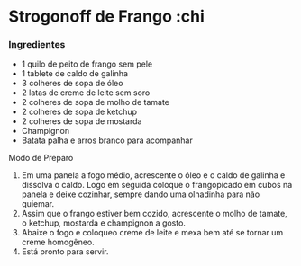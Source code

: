 # Strogonoff de Frango :chi


### Ingredientes 

 - 1 quilo de peito de frango sem pele 
 - 1 tablete de caldo de galinha 
 - 3 colheres de sopa de óleo
 - 2 latas de creme de leite sem soro 
 - 2 colheres de sopa de molho de tamate 
 - 2 colheres de sopa de ketchup 
 - 2 colheres de sopa de mostarda 
 - Champignon 
 - Batata palha e arros branco para acompanhar 
 
 Modo de Preparo 
 
 1. Em uma panela a fogo médio, acrescente o óleo e o caldo de galinha e dissolva o caldo. Logo em seguida coloque o frangopicado em cubos na panela e deixe cozinhar, sempre dando uma olhadinha para não quiemar.
 2. Assim que o frango estiver bem cozido, acrescente o molho de tamate, o ketchup, mostarda e champignon a gosto.
 3. Abaixe o fogo e coloqueo creme de leite e mexa bem até se tornar um creme homogêneo.
 4. Está pronto para servir. 